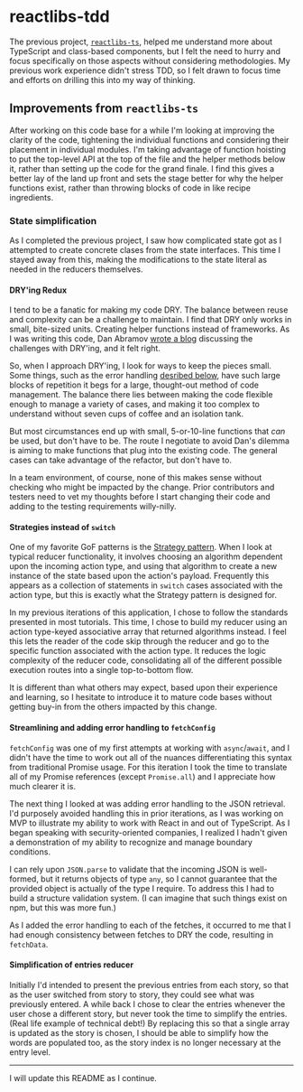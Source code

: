 # reactlibs-tdd

The previous project, [`reactlibs-ts`](https://github.com/landisdesign/reactlibs-ts),
helped me understand more about TypeScript and class-based components, but I
felt the need to hurry and focus specifically on those aspects without
considering methodologies. My previous work experience didn't stress TDD, so I
felt drawn to focus time and efforts on drilling this into my way of thinking.

## Improvements from `reactlibs-ts`

After working on this code base for a while I'm looking at improving the clarity
of the code, tightening the individual functions and considering their placement
in individual modules. I'm taking advantage of function hoisting to put the
top-level API at the top of the file and the helper methods below it, rather
than setting up the code for the grand finale. I find this gives a better lay of
the land up front and sets the stage better for why the helper functions exist,
rather than throwing blocks of code in like recipe ingredients.

### State simplification

As I completed the previous project, I saw how complicated state got as I
attempted to create concrete clases from the state interfaces. This time I
stayed away from this, making the modifications to the state literal as needed
in the reducers themselves.

#### DRY'ing Redux

I tend to be a fanatic for making my code DRY. The balance between reuse and
complexity can be a challenge to maintain. I find that DRY only works in small,
bite-sized units. Creating helper functions instead of frameworks. As I was
writing this code, Dan Abramov
[wrote a blog](https://overreacted.io/goodbye-clean-code/) discussing the
challenges with DRY'ing, and it felt right.

So, when I approach DRY'ing, I look for ways to keep the pieces small. Some
things, such as the error handling
[desribed below](#streamlining-and-adding-error-handling-to-fetchConfig), have
such large blocks of repetition it begs for a large, thought-out method of code
management. The balance there lies between making the code flexible enough to
manage a variety of cases, and making it too complex to understand without seven
cups of coffee and an isolation tank.

But most circumstances end up with small, 5-or-10-line functions that _can_ be
used, but don't have to be. The route I negotiate to avoid Dan's dilemma is
aiming to make functions that plug into the existing code. The general cases can
take advantage of the refactor, but don't have to.

In a team environment, of course, none of this makes sense without checking who
might be impacted by the change. Prior contributors and testers need to vet my
thoughts before I start changing their code and adding to the testing
requirements willy-nilly.

#### Strategies instead of `switch`

One of my favorite GoF patterns is the
[Strategy pattern](https://en.wikipedia.org/wiki/Strategy_pattern). When I look
at typical reducer functionality, it involves choosing an algorithm
dependent upon the incoming action type, and using that algorithm to create a
new instance of the state based upon the action's payload. Frequently this
appears as a collection of statements in `switch` cases associated with the
action type, but this is exactly what the Strategy pattern is designed for.

In my previous iterations of this application, I chose to follow the standards
presented in most tutorials. This time, I chose to build my reducer using an
action type-keyed associative array that returned algorithms instead. I feel
this lets the reader of the code skip through the reducer and go to the specific
function associated with the action type. It reduces the logic complexity of the
reducer code, consolidating all of the different possible execution routes into
a single top-to-bottom flow.

It is different than what others may expect, based upon their experience and
learning, so I hesitate to introduce it to mature code bases without getting
buy-in from the others impacted by this change.

#### Streamlining and adding error handling to `fetchConfig`

`fetchConfig` was one of my first attempts at working with `async`/`await`, and
I didn't have the time to work out all of the nuances differentiating this
syntax from traditional Promise usage. For this iteration I took the time to
translate all of my Promise references (except `Promise.all`) and I appreciate
how much clearer it is.

The next thing I looked at was adding error handling to the JSON retrieval. I'd
purposely avoided handling this in prior iterations, as I was working on MVP to
illustrate my ability to work with React in and out of TypeScript. As I began
speaking with security-oriented companies, I realized I hadn't given a
demonstration of my ability to recognize and manage boundary conditions.

I can rely upon `JSON.parse` to validate that the incoming JSON is well-formed,
but it returns objects of type `any`, so I cannot guarantee that the provided
object is actually of the type I require. To address this I had to build a
structure validation system. (I can imagine that such things exist on npm, but
this was more fun.)

As I added the error handling to each of the fetches, it occurred to me that I
had enough consistency between fetches to DRY the code, resulting in `fetchData`.

#### Simplification of entries reducer

Initially I'd intended to present the previous entries from each story, so that
as the user switched from story to story, they could see what was previously
entered. A while back I chose to clear the entries whenever the user chose a
different story, but never took the time to simplify the entries. (Real life
example of technical debt!) By replacing this  so that a single array is updated
as the story is chosen, I should be able to simplify how the words are populated
too, as the story index is no longer necessary at the entry level.

---

I will update this README as I continue.
